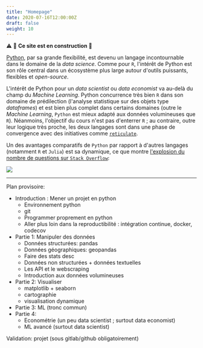 ```yaml
---
title: "Homepage"
date: 2020-07-16T12:00:00Z
draft: false
weight: 10
---
```


:warning: :construction: **Ce site est en construction** :construction:


[Python](https://www.python.org/), par sa grande flexibilité, est devenu un langage incontournable
dans le domaine de la *data science*. Comme pour `R`, l'intérêt de Python est son rôle central dans un
écosystème plus large autour d'outils puissants, flexibles et *open-source*. 
 
L'intérêt de Python pour un *data scientist* ou *data economist* va au-delà du champ du *Machine Learning*. 
Python concurrence très bien `R` dans son domaine de prédilection (l'analyse statistique sur des
objets type *dataframes*) et est bien plus complet dans certains domaines (outre le *Machine Learning*,
`Python` est mieux adapté aux données volumineuses que `R`). Néanmoins, l'objectif du cours n'est pas d'enterrer `R` ; au contraire, outre leur logique très proche,
les deux langages sont dans une phase de convergence avec des initiatives comme
[`reticulate`](https://rstudio.github.io/reticulate/). 

Un des avantages comparatifs de `Python` par rapport à d'autres langages (notamment `R` et `Julia`) est sa dynamique,
ce que montre [l'explosion du nombre de questions
sur `Stack Overflow`](https://towardsdatascience.com/python-vs-r-for-data-science-6a83e4541000):

![](https://miro.medium.com/max/589/1*JxeXVkzq29tnE4vjPAleqQ.png)



---------

Plan provisoire:

* Introduction : Mener un projet en python
    + Environnement python
    + git
    + Programmer proprement en python
    + Aller plus loin dans la reproductibilité : intégration continue, docker, codecov
* Partie 1: Manipuler des données
    + Données structurées: pandas
    + Données géographiques: geopandas
    + Faire des stats desc
    + Données non structurées + données textuelles
    + Les API et le webscraping
    + Introduction aux données volumineuses
* Partie 2: Visualiser
    + matplotlib + seaborn
    + cartographie
    + visualisation dynamique
* Partie 3: ML (tronc commun)
* Partie 4:
    + Econométrie (un peu data scientist ; surtout data economist)
    + ML avancé (surtout data scientist)
    

Validation: projet (sous gitlab/github obligatoirement)